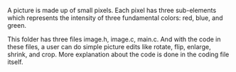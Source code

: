 A picture is made up of small pixels. Each pixel has three sub-elements which represents the intensity of three fundamental colors: red, blue, and green.

This folder has three files image.h, image.c, main.c. And with the code in these files, a user can do simple picture edits like rotate, flip, enlarge, shrink,
and crop. More explanation about the code is done in the coding file itself. 
